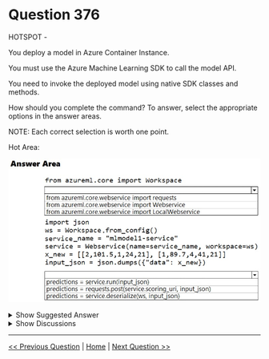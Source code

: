 # Question 376

HOTSPOT -

You deploy a model in Azure Container Instance.

You must use the Azure Machine Learning SDK to call the model API.

You need to invoke the deployed model using native SDK classes and methods.

How should you complete the command? To answer, select the appropriate options in the answer areas.

NOTE: Each correct selection is worth one point.

Hot Area:

![Question Image](images/q376_q_0037800001.png)

<details>
  <summary>Show Suggested Answer</summary>

  <img src="images/q376_ans_0_0037900001.png" alt="Answer Image"><br>
<p>Box 1: from azureml.core.webservice import Webservice</p>
<p>The following code shows how to use the SDK to update the model, environment, and entry script for a web service to Azure Container Instances: from azureml.core import Environment from azureml.core.webservice import Webservice from azureml.core.model import Model, InferenceConfig</p>
<p>Box 2: predictions = service.run(input_json)</p>
<p>Example: The following code demonstrates sending data to the service: import json test_sample = json.dumps({&#x27;data&#x27;: [</p>
<p>[1, 2, 3, 4, 5, 6, 7, 8, 9, 10],</p>
<p>[10, 9, 8, 7, 6, 5, 4, 3, 2, 1]</p>
<p>]})</p>
<p>test_sample = bytes(test_sample, encoding=&#x27;utf8&#x27;)</p>
<p>prediction = service.run(input_data=test_sample)</p>
<p>print(prediction)</p>
<p>Reference:</p>
<p>https://docs.microsoft.com/bs-latn-ba/azure/machine-learning/how-to-deploy-azure-container-instance https://docs.microsoft.com/en-us/azure/machine-learning/how-to-troubleshoot-deployment</p>

</details>

<details>
  <summary>Show Discussions</summary>

<blockquote><p><strong>rishi_ram</strong> <code>(Thu 07 Dec 2023 13:38)</code> - <em>Upvotes: 12</em></p><p>Question was there in June 2021 Exam</p></blockquote>
<blockquote><p><strong>1q2w3e4r5t</strong> <code>(Tue 27 Feb 2024 16:21)</code> - <em>Upvotes: 9</em></p><p>given answer is correct</p></blockquote>
<blockquote><p><strong>punz61</strong> <code>(Fri 18 Oct 2024 06:42)</code> - <em>Upvotes: 2</em></p><p>given answer is correct</p></blockquote>
<blockquote><p><strong>synapse</strong> <code>(Fri 13 Sep 2024 01:18)</code> - <em>Upvotes: 2</em></p><p>Given answer is correct. 
https://docs.microsoft.com/en-us/python/api/azureml-core/azureml.core.webservice(class)?view=azure-ml-py#azureml-core-webservice-run</p></blockquote>
<blockquote><p><strong>AjoseO</strong> <code>(Tue 03 Sep 2024 05:37)</code> - <em>Upvotes: 5</em></p><p>On Exam: 03 March 2022</p></blockquote>
<blockquote><p><strong>hargur</strong> <code>(Sat 20 Apr 2024 09:52)</code> - <em>Upvotes: 2</em></p><p>on 19Oct2021</p></blockquote>
<blockquote><p><strong>azurecert2021</strong> <code>(Sun 24 Dec 2023 22:28)</code> - <em>Upvotes: 5</em></p><p>First option is correct for sure but second is wrong 
You deploy a model in Azure Container Instance so it is already deployed!
You must use the Azure Machine Learning SDK to call the model API so here ask is how to call ?
You need to invoke the deployed model using native SDK classes and methods ,again we need to invoke remember!
so second answer should be prediction = requests.post(service.scoring_uri, input_json)</p></blockquote>
<blockquote><p><strong>ning</strong> <code>(Mon 09 Dec 2024 18:21)</code> - <em>Upvotes: 1</em></p><p>Answer is correct!  WebService is not the same as normal web request, class definition here: https://docs.microsoft.com/en-us/python/api/azureml-core/azureml.core.webservice(class)?view=azure-ml-py#azureml-core-webservice-run</p></blockquote>
<blockquote><p><strong>SnowCheetah</strong> <code>(Tue 26 Dec 2023 12:49)</code> - <em>Upvotes: 10</em></p><p>The Answer is already correct with Webservice and run()

https://docs.microsoft.com/en-us/python/api/azureml-core/azureml.core.webservice(class)?view=azure-ml-py

in Webservice have method call run() to call webservice with an input. It should do the same functionality as requests.post(service.scoring_uri, input_json).
I believe that prediction = requests.post(service.scoring_uri, input_json) should not work because of  the upper provided code is not include &quot;import requests&quot; to be able running post method.</p></blockquote>
<blockquote><p><strong>Maunik</strong> <code>(Tue 16 Jan 2024 18:42)</code> - <em>Upvotes: 3</em></p><p>Given answer in correct: 
https://github.com/Azure/MachineLearningNotebooks/blob/master/how-to-use-azureml/deployment/deploy-to-cloud/model-register-and-deploy.ipynb</p></blockquote>
<blockquote><p><strong>dda711</strong> <code>(Tue 14 May 2024 20:57)</code> - <em>Upvotes: 3</em></p><p>requests is not a native SDK class either</p></blockquote>
<blockquote><p><strong>pancman</strong> <code>(Fri 11 Oct 2024 20:19)</code> - <em>Upvotes: 1</em></p><p>You are mistaken; requests is a python library, which is not part of zure ML SDK. Webservice is part of SDK. The run method of Webservice calls the Webservice with the provided input. And the input parameter is the data your machine learning model expects as an input to run predictions. Here in the correct answer, we feed the json data as the input.</p></blockquote>

</details>

---

[<< Previous Question](question_375.md) | [Home](/index.md) | [Next Question >>](question_377.md)
